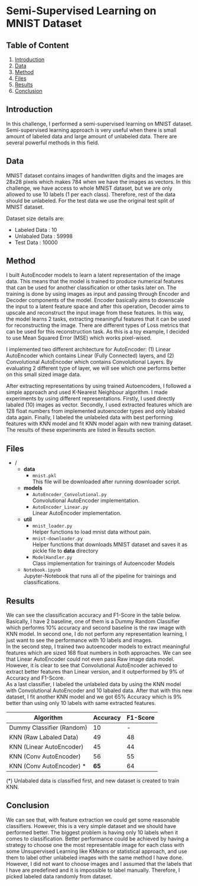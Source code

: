 # Semi-Supervised Learning on MNIST Dataset

## Table of Content

1. [Introduction](#Introduction)
2. [Data](#Data)
3. [Method](#Method)
4. [Files](#Files)
5. [Results](#Results)
6. [Conclusion](#Conclusion)

## Introduction

In this challenge, I performed a semi-supervised learning on MNIST dataset. Semi-supervised learning approach is very useful when there is small amount of labeled data and large amount of unlabeled data. There are several powerful methods in this field. 

## Data

MNIST dataset contains images of handwritten digits and the images are 28x28 pixels which makes 784 when we have the images as vectors. In this challenge, we have access to whole MNIST dataset, but we are only allowed to use 10 labels (1 per each class). Therefore, rest of the data should be unlabeled. For the test data we use the original test split of MNIST dataset.  

Dataset size details are:  
- Labeled Data   : 10  
- Unlabaled Data : 59998
- Test Data      : 10000

## Method

I built AutoEncoder models to learn a latent representation of the image data. This means that the model is trained to produce numerical features that can be used for another classification or other tasks later on. The training is done by using images as input and passing through Encoder and Decoder components of the model. Encoder basically aims to downscale the input to a latent feature space and after this operation, Decoder aims to upscale and reconstruct the input image from these features. In this way, the model learns 2 tasks, extracting meaningful features that it can be used for reconstructing the image. There are different types of Loss metrics that can be used for this reconstruction task. As this is a toy example, I decided to use Mean Squared Error (MSE) which works pixel-wised.

I implemented two different architecture for AutoEncoder: (1) Linear AutoEncoder which contains Linear (Fully Connected) layers, and (2) Convolutional AutoEncoder which contains Convolutional Layers. By evaluating 2 different type of layer, we will see which one performs better on this small sized image data.

After extracting representations by using trained Autoencoders, I followed a simple approach and used K-Nearest Neighbour algorithm. I made experiments by using different representations. Firstly, I used directly labaled (10) images as vector. Secondly, I used extracted features which are 128 float numbers from implemented autoencoder types and only labaled data again. Finally, I labeled the unlabeled data with best performing features with KNN model and fit KNN model again with new training dataset. The results of these experiments are listed in Results section.


## Files

* /
    * **data**
        * `mnist.pkl`  
            This file will be downloaded after running downloader script.
    * **models**
        * `AutoEncoder_Convolutional.py`  
            Convolutional AutoEncoder implementation.
        * `AutoEncoder_Linear.py`  
            Linear AutoEncoder implementation.
    * **util**  
        * `mnist_loader.py`  
            Helper functions to load mnist data without pain.
        * `mnist-downloader.py`  
            Helper functions that downloads MNIST dataset and saves it as pickle file to **data** directory
        * `ModelHandler.py`  
            Class implementation for trainings of Autoencoder Models
    * `Notebook.ipynb`  
        Jupyter-Notebook that runs all of the pipeline for trainings and classifications.


## Results

We can see the classification accuracy and F1-Score in the table below. Basically, I have 2 baseline, one of them is a Dummy Random Classifier which performs 10% accuracy and second baseline is the raw image with KNN model. In second one, I do not perform any representation learning, I just want to see the performance with 10 labels and images.  
In the second step, I trained two autoencoder models to extract meaningful features which are sized 168 float numbers in both approaches. We can see that Linear AutoEncoder could not even pass Raw image data model. However, it is clear to see that Convolutional AutoEncoder achieved to extract better features than Linear version, and it outperformed by 9% of Accuracy and F1-Score.  
As a last classifier, I labeled the unlabeled data by using the KNN model with Convolutional AutoEncoder and 10 labaled data. After that with this new dataset, I fit another KNN model and we got 65% Accuracy which is 9% better than using only 10 labels with same extracted features.


| Algorithm                 | Accuracy     | F1-Score |
|---------------------------|--------------|----------|
| Dummy Classifier (Random) | 10           | -        |
| KNN (Raw Labaled Data)    | 49           | 48       |
| KNN (Linear AutoEncoder)  | 45           | 44       |
| KNN (Conv AutoEncoder)    | 56           | 55       |
| KNN (Conv AutoEncoder) *  | **65**       | 64       |

(*) Unlabaled data is classified first, and new dataset is created to train KNN.

## Conclusion

We can see that, with feature extraction we could get some reasonable classifiers. However, this is a very simple dataset and we should have performed better. The biggest problem is having only 10 labels when it comes to classification. Better performance could be achieved by having a strategy to choose one the most representable image for each class with some Unsupervised Learning like KMeans or statistical approach, and use them to label other unlabeled images with the same method I have done. However, I did not want to choose images and I assumed that the labels that I have are predefined and it is impossible to label manually. Therefore, I picked labeled data randomly from dataset. 